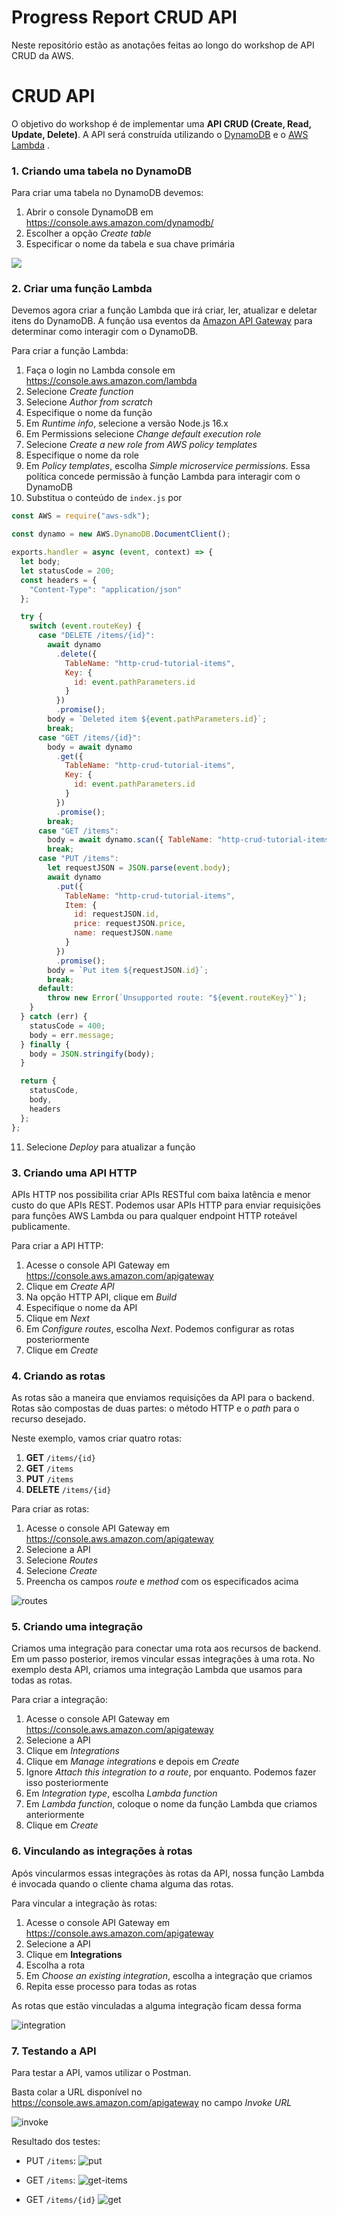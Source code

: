 # Progress Report CRUD API
Neste repositório estão as anotações feitas ao longo do workshop de API CRUD da AWS.

# CRUD API
O objetivo do workshop é de implementar uma **API CRUD (Create, Read, Update, Delete)**. A API será construída utilizando o [DynamoDB](https://aws.amazon.com/pt/dynamodb/) e o [AWS Lambda](https://aws.amazon.com/pt/lambda/) .

### 1. Criando uma tabela no DynamoDB
Para criar uma tabela no DynamoDB devemos:
1. Abrir o console DynamoDB em https://console.aws.amazon.com/dynamodb/
2. Escolher a opção _Create table_
3. Especificar o nome da tabela e sua chave primária

![](./create-table.png)

### 2. Criar uma função Lambda
Devemos agora criar a função Lambda que irá criar, ler, atualizar e deletar itens do DynamoDB. A função usa eventos da [Amazon API Gateway](https://docs.aws.amazon.com/apigateway/latest/developerguide/http-api-develop-integrations-lambda.html#http-api-develop-integrations-lambda.proxy-format) para determinar como interagir com o DynamoDB.

Para criar a função Lambda:
1. Faça o login no Lambda console em https://console.aws.amazon.com/lambda 
2. Selecione _Create function_
3. Selecione _Author from scratch_
4. Especifique o nome da função
5. Em _Runtime info_, selecione a versão Node.js 16.x
6. Em Permissions selecione _Change default execution role_
7. Selecione _Create a new role from AWS policy templates_
8. Especifique o nome da role
9. Em _Policy templates_, escolha _Simple microservice permissions_. Essa política concede permissão à função Lambda para interagir com o DynamoDB
10. Substitua o conteúdo de `index.js` por

```javascript
const AWS = require("aws-sdk");

const dynamo = new AWS.DynamoDB.DocumentClient();

exports.handler = async (event, context) => {
  let body;
  let statusCode = 200;
  const headers = {
    "Content-Type": "application/json"
  };

  try {
    switch (event.routeKey) {
      case "DELETE /items/{id}":
        await dynamo
          .delete({
            TableName: "http-crud-tutorial-items",
            Key: {
              id: event.pathParameters.id
            }
          })
          .promise();
        body = `Deleted item ${event.pathParameters.id}`;
        break;
      case "GET /items/{id}":
        body = await dynamo
          .get({
            TableName: "http-crud-tutorial-items",
            Key: {
              id: event.pathParameters.id
            }
          })
          .promise();
        break;
      case "GET /items":
        body = await dynamo.scan({ TableName: "http-crud-tutorial-items" }).promise();
        break;
      case "PUT /items":
        let requestJSON = JSON.parse(event.body);
        await dynamo
          .put({
            TableName: "http-crud-tutorial-items",
            Item: {
              id: requestJSON.id,
              price: requestJSON.price,
              name: requestJSON.name
            }
          })
          .promise();
        body = `Put item ${requestJSON.id}`;
        break;
      default:
        throw new Error(`Unsupported route: "${event.routeKey}"`);
    }
  } catch (err) {
    statusCode = 400;
    body = err.message;
  } finally {
    body = JSON.stringify(body);
  }

  return {
    statusCode,
    body,
    headers
  };
};
```
11. Selecione _Deploy_ para atualizar a função

### 3. Criando uma API HTTP
APIs HTTP nos possibilita criar APIs RESTful com baixa latência e menor custo do que APIs REST. Podemos usar APIs HTTP para enviar requisições para funções AWS Lambda ou para qualquer endpoint HTTP roteável publicamente.

Para criar a API HTTP:
1. Acesse o console API Gateway em https://console.aws.amazon.com/apigateway 
2. Clique em _Create API_
3. Na opção HTTP API, clique em _Build_
4. Especifique o nome da API
5. Clique em _Next_
6. Em _Configure routes_, escolha _Next_. Podemos configurar as rotas posteriormente
7. Clique em _Create_

### 4. Criando as rotas
As rotas são a maneira que enviamos requisições da API para o backend. Rotas são compostas de duas partes: o método HTTP e o _path_ para o recurso desejado.

Neste exemplo, vamos criar quatro rotas: 
1. **GET** ``/items/{id}`` 
2. **GET** ``/items`` 
3. **PUT** ``/items`` 
4. **DELETE** ``/items/{id}`` 

Para criar as rotas:
1. Acesse o console API Gateway em https://console.aws.amazon.com/apigateway 
2. Selecione a API
3. Selecione _Routes_
4. Selecione _Create_
5. Preencha os campos _route_ e _method_ com os especificados acima 

![routes](./routes.png)

### 5. Criando uma integração
Criamos uma integração para conectar uma rota aos recursos de backend. Em um passo posterior, iremos vincular essas integrações à uma rota. No exemplo desta API, criamos uma integração Lambda que usamos para todas as rotas.

Para criar a integração:
1. Acesse o console API Gateway em https://console.aws.amazon.com/apigateway 
2. Selecione a API 
3. Clique em _Integrations_
4. Clique em _Manage integrations_ e depois em _Create_
5. Ignore _Attach this integration to a route_, por enquanto. Podemos fazer isso posteriormente
6. Em _Integration type_, escolha _Lambda function_
7. Em _Lambda function_, coloque o nome da função Lambda que criamos anteriormente
8. Clique em _Create_


### 6. Vinculando as integrações à rotas
Após vincularmos essas integrações às rotas da API, nossa função Lambda é invocada quando o cliente chama alguma das rotas.

Para vincular a integração às rotas:
1. Acesse o console API Gateway em https://console.aws.amazon.com/apigateway 
2. Selecione a API 
3. Clique em __Integrations__
4. Escolha a rota
5. Em _Choose an existing integration_, escolha a integração que criamos 
6. Repita esse processo para todas as rotas

As rotas que estão vinculadas a alguma integração ficam dessa forma

![integration](./integration.png)

### 7. Testando a API
Para testar a API, vamos utilizar o Postman.

Basta colar a URL disponível no https://console.aws.amazon.com/apigateway no campo _Invoke URL_

![invoke](./invoke.png)

Resultado dos testes: 

- PUT `/items`:
![put](./put.png)

- GET `/items`:
![get-items](./get.png)

- GET `/items/{id}`
![get](./getitem.png)


